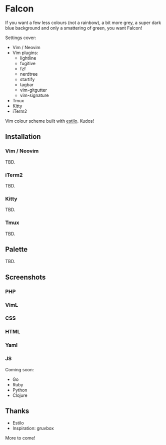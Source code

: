 # Falcon

If you want a few less colours (not a rainbow), a bit more grey, a super dark blue background and only a smattering of green, you want Falcon!

Settings cover:
* Vim / Neovim
* Vim plugins:
  * lightline
  * fugitive
  * fzf
  * nerdtree
  * startify
  * tagbar
  * vim-gitgutter
  * vim-signature
* Tmux
* Kitty
* iTerm2

Vim colour scheme built with [estilo](https://github.com/jacoborus/estilo). Kudos!

## Installation

### Vim / Neovim
TBD.

### iTerm2
TBD.

### Kitty
TBD.

### Tmux
TBD.

## Palette
TBD.

## Screenshots

### PHP
### VimL
### CSS
### HTML
### Yaml
### JS

Coming soon:
* Go
* Ruby
* Python
* Clojure

## Thanks

* Estilo
* Inspiration: gruvbox

More to come!
